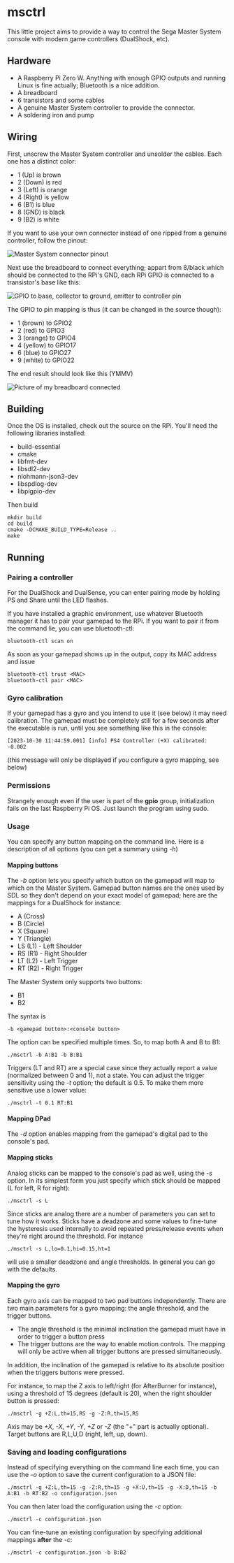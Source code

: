 
# msctrl

This little project aims to provide a way to control the Sega Master System console with modern game controllers (DualShock, etc).

## Hardware

  * A Raspberry Pi Zero W. Anything with enough GPIO outputs and running Linux is fine actually; Bluetooth is a nice addition.
  * A breadboard
  * 6 transistors and some cables
  * A genuine Master System controller to provide the connector.
  * A soldering iron and pump

## Wiring

First, unscrew the Master System controller and unsolder the cables. Each one has a distinct color:

  * 1 (Up) is brown
  * 2 (Down) is red
  * 3 (Left) is orange
  * 4 (Right) is yellow
  * 6 (B1) is blue
  * 8 (GND) is black
  * 9 (B2) is white

If you want to use your own connector instead of one ripped from a genuine controller, follow the pinout:

![Master System connector pinout](/doc/sms_joystick.gif)

Next use the breadboard to connect everything; appart from 8/black which should be connected to the RPi's GND, each RPi GPIO is connected to a transistor's base like this:

![GPIO to base, collector to ground, emitter to controller pin](/doc/transistor.png)

The GPIO to pin mapping is thus (it can be changed in the source though):

  * 1 (brown) to GPIO2
  * 2 (red) to GPIO3
  * 3 (orange) to GPIO4
  * 4 (yellow) to GPIO17
  * 6 (blue) to GPIO27
  * 9 (white) to GPIO22

The end result should look like this (YMMV)

![Picture of my breadboard connected](/doc/breadboard.jpg)

## Building

Once the OS is installed, check out the source on the RPi. You'll need the following libraries installed:

  * build-essential
  * cmake
  * libfmt-dev
  * libsdl2-dev
  * nlohmann-json3-dev
  * libspdlog-dev
  * libpigpio-dev

Then build

```
mkdir build
cd build
cmake -DCMAKE_BUILD_TYPE=Release ..
make
```

## Running

### Pairing a controller

For the DualShock and DualSense, you can enter pairing mode by holding PS and Share until the LED flashes.

If you have installed a graphic environment, use whatever Bluetooth manager it has to pair your gamepad to the RPi. If you want to pair it from the command lie, you can use bluetooth-ctl:

```
bluetooth-ctl scan on
```

As soon as your gamepad shows up in the output, copy its MAC address and issue

```
bluetooth-ctl trust <MAC>
bluetooth-ctl pair <MAC>
```

### Gyro calibration

If your gamepad has a gyro and you intend to use it (see below) it may need calibration. The gamepad must be completely still for a few seconds after the executable is run, until you see something like this in the console:

```
[2023-10-30 11:44:59.001] [info] PS4 Controller (+X) calibrated: -0.002
```

(this message will only be displayed if you configure a gyro mapping, see below)

### Permissions

Strangely enough even if the user is part of the **gpio** group, initialization fails on the last Raspberry Pi OS. Just launch the program using sudo.

### Usage

You can specify any button mapping on the command line. Here is a description of all options (you can get a summary using *-h*)

#### Mapping buttons

The *-b* option lets you specify which button on the gamepad will map to which on the Master System. Gamepad button names are the ones used by SDL so they don't depend on your exact model of gamepad; here are the mappings for a DualShock for instance:

  * A (Cross)
  * B (Circle)
  * X (Square)
  * Y (Triangle)
  * LS (L1) - Left Shoulder
  * RS (R1) - Right Shoulder
  * LT (L2) - Left Trigger
  * RT (R2) - Right Trigger

The Master System only supports two buttons:

  * B1
  * B2

The syntax is

```
-b <gamepad button>:<console button>
```

The option can be specified multiple times. So, to map both A and B to B1:

```
./msctrl -b A:B1 -b B:B1
```

Triggers (LT and RT) are a special case since they actually report a value (normalized between 0 and 1), not a state. You can adjust the trigger sensitivity using the *-t* option; the default is 0.5. To make them more sensitive use a lower value:

```
./msctrl -t 0.1 RT:B1
```

#### Mapping DPad

The *-d* option enables mapping from the gamepad's digital pad to the console's pad.

#### Mapping sticks

Analog sticks can be mapped to the console's pad as well, using the *-s* option. In its simplest form you just specify which stick should be mapped (L for left, R for right):

```
./msctrl -s L
```

Since sticks are analog there are a number of parameters you can set to tune how it works. Sticks have a deadzone and some values to fine-tune the hysteresis used internally to avoid repeated press/release events when they're right around the threshold. For instance

```
./msctrl -s L,lo=0.1,hi=0.15,ht=1
```

will use a smaller deadzone and angle thresholds. In general you can go with the defaults.

#### Mapping the gyro

Each gyro axis can be mapped to two pad buttons independently. There are two main parameters for a gyro mapping: the angle threshold, and the trigger buttons.

  * The angle threshold is the minimal inclination the gamepad must have in order to trigger a button press
  * The trigger buttons are the way to enable motion controls. The mapping will only be active when all trigger buttons are pressed simultaneously.

In addition, the inclination of the gamepad is relative to its absolute position when the triggers buttons were pressed.

For instance, to map the Z axis to left/right (for AfterBurner for instance), using a threshold of 15 degrees (default is 20), when the right shoulder button is pressed:

```
./msctrl -g +Z:L,th=15,RS -g -Z:R,th=15,RS
```

Axis may be *+X*, *-X*, *+Y*, *-Y*, *+Z* or *-Z* (the "+" part is actually optional). Target buttons are R,L,U,D (right, left, up, down).

### Saving and loading configurations

Instead of specifying everything on the command line each time, you can use the *-o* option to save the current configuration to a JSON file:

```
./msctrl -g +Z:L,th=15 -g -Z:R,th=15 -g +X:U,th=15 -g -X:D,th=15 -b A:B1 -b RT:B2 -o configuration.json
```

You can then later load the configuration using the *-c* option:

```
./msctrl -c configuration.json
```

You can fine-tune an existing configuration by specifying additional mappings **after** the *-c*:

```
./msctrl -c configuration.json -b B:B2
```
